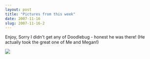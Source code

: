 ```yaml
---
layout: post
title: "Pictures from this week"
date: 2007-11-16
slug: 2007-11-16-2
---
```


Enjoy, Sorry I didn&apos;t get any of Doodlebug - honest he was there! (He actually took the great one of Me and Megan!)


 ![](/visible-light/images/assets/IMG_0044.jpg) 
